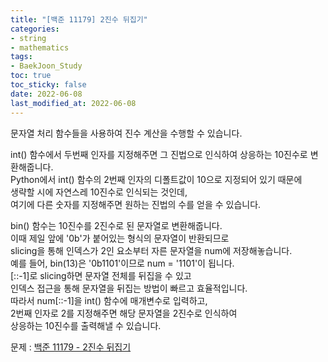 ```yaml
---
title: "[백준 11179] 2진수 뒤집기"
categories: 
- string
- mathematics
tags:
- BaekJoon_Study
toc: true
toc_sticky: false
date: 2022-06-08
last_modified_at: 2022-06-08
---
```


문자열 처리 함수들을 사용하여 진수 계산을 수행할 수 있습니다.

int() 함수에서 두번째 인자를 지정해주면 그 진법으로 인식하여 상응하는 10진수로 변환해줍니다.  
Python에서 int() 함수의 2번째 인자의 디폴트값이 10으로 지정되어 있기 때문에  
생략할 시에 자연스레 10진수로 인식되는 것인데,  
여기에 다른 숫자를 지정해주면 원하는 진법의 수를 얻을 수 있습니다.

bin() 함수는 10진수를 2진수로 된 문자열로 변환해줍니다.  
이때 제일 앞에 '0b'가 붙어있는 형식의 문자열이 반환되므로  
slicing을 통해 인덱스가 2인 요소부터 자른 문자열을 num에 저장해놓습니다.  
예를 들어, bin(13)은 '0b1101'이므로 num = '1101'이 됩니다.  
[::-1]로 slicing하면 문자열 전체를 뒤집을 수 있고  
인덱스 접근을 통해 문자열을 뒤집는 방법이 빠르고 효율적입니다.  
따라서 num[::-1]을 int() 함수에 매개변수로 입력하고,  
2번째 인자로 2를 지정해주면 해당 문자열을 2진수로 인식하여  
상응하는 10진수를 출력해낼 수 있습니다.

문제 : [백준 11179 - 2진수 뒤집기](https://www.acmicpc.net/problem/11179)

<script src="https://gist.github.com/Ryumaker/320592a1ea819bcf220e124e25c0db4f.js"></script>


